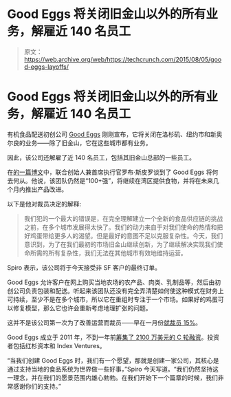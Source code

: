 # Good Eggs 将关闭旧金山以外的所有业务，解雇近 140 名员工 

> 原文：<https://web.archive.org/web/https://techcrunch.com/2015/08/05/good-eggs-layoffs/>

# Good Eggs 将关闭旧金山以外的所有业务，解雇近 140 名员工

有机食品配送初创公司 [Good Eggs](https://web.archive.org/web/20221231185347/https://www.goodeggs.com/) 刚刚宣布，它将关闭在洛杉矶、纽约市和新奥尔良的业务——除了旧金山，它在这些城市都有业务。

因此，该公司还解雇了近 140 名员工，包括其旧金山总部的一些员工。

在[的一篇博文](https://web.archive.org/web/20221231185347/http://blog.goodeggs.com/post/125939571878/good-eggs-20-a-plan-for-our-future)中，联合创始人兼首席执行官罗布·斯皮罗谈到了 Good Eggs 将何去何从。他说，该团队仍然是“100+强”，将继续在湾区提供食物，并将在未来几个月内推出产品改进。

以下是他对裁员决定的解释:

> 我们犯的一个最大的错误是，在完全理解建立一个全新的食品供应链的挑战之前，在多个城市发展得太快了。我们的动力来自于对我们使命的热情和把好鸡蛋带给更多人的渴望。但是最好的意图不足以克服复杂性。今天，我们意识到，为了在我们最初的市场旧金山继续创新，为了继续解决实现我们使命所需的所有复杂性，我们无法在其他城市有效地维持运营。

Spiro 表示，该公司将于今天接受非 SF 客户的最终订单。

Good Eggs 允许客户在网上购买当地农场的农产品、肉类、乳制品等，然后由初创公司负责包装和配送。听起来该团队还没有完全弄清楚如何使这种模式在财务上可持续，至少不是在多个城市，所以它在重组时专注于一个市场。如果好的鸡蛋可以修复模型，那么它也许会重新考虑地理扩张的问题。

这并不是该公司第一次为了改善运营而裁员——早在一月份[就裁员 15%](https://web.archive.org/web/20221231185347/https://techcrunch.com/2015/01/22/organic-food-delivery-service-good-eggs-lays-off-15-of-staff/)。

Good Eggs 成立于 2011 年，不到一年前[筹集了 2100 万美元的 C 轮融资](https://web.archive.org/web/20221231185347/https://techcrunch.com/2014/09/08/good-eggs-21m-index/)。投资者包括红杉资本和 Index Ventures。

“当我们创建 Good Eggs 时，我们有一个愿望，那就是创建一家公司，其核心是通过支持当地的食品系统为世界做一些好事，”Spiro 今天写道。“我们仍然坚持这一理念，并在我们的愿景范围内雄心勃勃。在我们开始下一个篇章的时候，我们非常感谢你们的支持。”